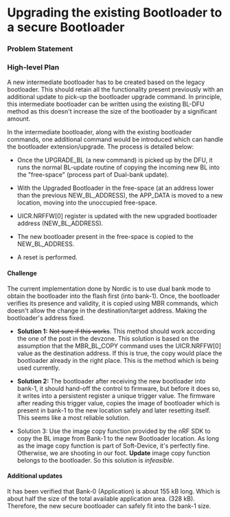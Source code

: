 # Upgrading the existing Bootloader to a secure Bootloader

### Problem Statement

### High-level Plan

A new intermediate bootloader has to be created based on the legacy bootloader. This should retain all the functionality present previously with an additional update to pick-up the bootloader upgrade command. In principle, this intermediate bootloader can be written using the existing BL-DFU method as this doesn't increase the size of the bootloader by a significant amount.

In the intermediate bootloader, along with the existing bootloader commands, one additional command would be introduced which can handle the bootloader extension/upgrade. The process is detailed below:

* Once the UPGRADE_BL (a new command) is picked up by the DFU, it runs the normal BL-update routine of copying the incoming new BL into the "free-space" (process part of Dual-bank update).

* With the Upgraded Bootloader in the free-space (at an address lower than the previous NEW_BL_ADDRESS), the APP_DATA is moved to a new location, moving into the unoccupied free-space.

* UICR.NRFFW[0] register is updated with the new upgraded bootloader address (NEW_BL_ADDRESS).

* The new bootloader present in the free-space is copied to the NEW_BL_ADDRESS.

* A reset is performed.

#### Challenge
The current implementation done by Nordic is to use dual bank mode to obtain the bootloader into the flash first (into bank-1). Once, the bootloader verifies its presence and validity, it is copied using MBR commands, which doesn't allow the change in the destination/target address. Making the bootloader's address fixed.

* **Solution 1:** ~~Not sure if this works~~. This method should work according the one of the post in the devzone. This solution is based on the assumption that the MBR_BL_COPY command uses the UICR.NRFFW[0] value as the destination address. If this is true, the copy would place the bootloader already in the right place. This is the method which is being used currently.

* **Solution 2:** The bootloader after receiving the new bootloader into bank-1, it should hand-off the control to firmware, but before it does so, it writes into a persistent register a unique trigger value. The firmware after reading this trigger value, copies the image of bootloader which is present in bank-1 to the new location safely and later resetting itself. This seems like a most reliable solution.

* Solution 3: Use the image copy function provided by the nRF SDK to copy the BL image from Bank-1 to the new Bootloader location. As long as the image copy function is part of Soft-Device, it's perfectly fine. Otherwise, we are shooting in our foot. **Update** image copy function belongs to the bootloader. So this solution is *infeasible*.

#### Additional updates
It has been verified that Bank-0 (Application) is about 155 kB long. Which is about half the size of the total available application area. (328 kB). Therefore, the new secure bootloader can safely fit into the bank-1 size.